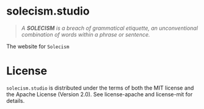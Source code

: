 # solecism.studio

> *A **SOLECISM** is a breach of grammatical etiquette, an unconventional combination of words within a phrase or sentence.*

The website for `Solecism` 

# License
`solecism.studio` is distributed under the terms of both the MIT license and the Apache License (Version 2.0). See license-apache and license-mit for details.
